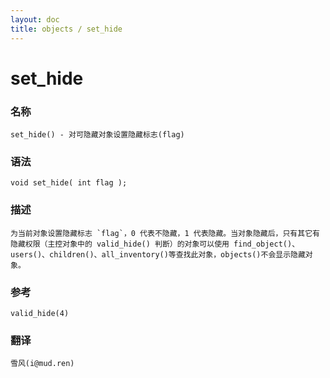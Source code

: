 ```yaml
---
layout: doc
title: objects / set_hide
---
```

# set_hide

### 名称

    set_hide() - 对可隐藏对象设置隐藏标志(flag)

### 语法

    void set_hide( int flag );

### 描述

    为当前对象设置隐藏标志 `flag`，0 代表不隐藏，1 代表隐藏。当对象隐藏后，只有其它有隐藏权限（主控对象中的 valid_hide() 判断）的对象可以使用 find_object()、users()、children()、all_inventory()等查找此对象，objects()不会显示隐藏对象。

### 参考

    valid_hide(4)

### 翻译

    雪风(i@mud.ren)
